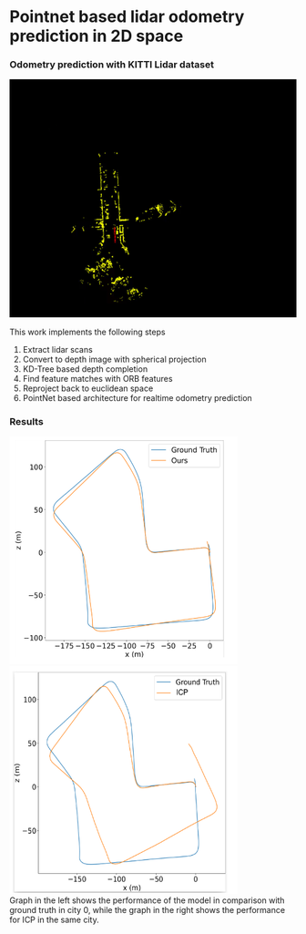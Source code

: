 # Pointnet based lidar odometry prediction in 2D space

### Odometry prediction with KITTI Lidar dataset

![gesture detection](odom.gif)

This work implements the following steps
1. Extract lidar scans
2. Convert to depth image with spherical projection
3. KD-Tree based depth completion
4. Find feature matches with ORB features
5. Reproject back to euclidean space 
3. PointNet based architecture for realtime odometry prediction

### Results

<div align="left">
  <img src="model_output.png" alt="Image 1" width="400" height="400" style="margin-right: 20px;">
  <img src="icp_output.png" alt="Image 2" width="400" height="400">
</div>
Graph in the left shows the performance of the model in comparison with ground truth in city 0, while the graph in the right shows the performance for ICP in the same city.



